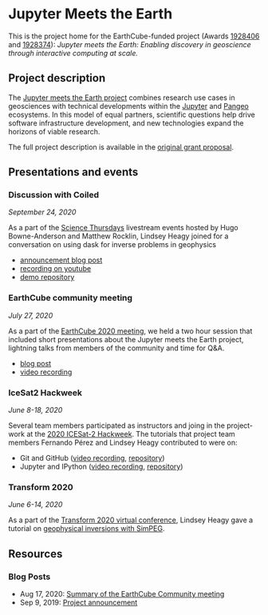 # Jupyter Meets the Earth


This is the project home for the EarthCube-funded project (Awards [1928406](https://nsf․gov/awardsearch/showAward?AWD_ID=1928406) and [1928374](https://nsf․gov/awardsearch/showAward?AWD_ID=1928374)):
_Jupyter meets the Earth: Enabling discovery in geoscience through interactive computing at scale._

## Project description

The [Jupyter meets the Earth project](https://blog.jupyter.org/jupyter-meets-the-earth-1b0eb33c83f?source=friends_link&sk=945065ffe0c101b6c8ec369425574600) combines research use cases in geosciences with technical developments within the [Jupyter](http://jupyter.org/) and [Pangeo](http://pangeo.io/) ecosystems. In this model of equal partners, scientific questions help drive software infrastructure development, and new technologies expand the horizons of viable research.

The full project description is available in the [original grant proposal](https://zenodo.org/record/3369939).


## Presentations and events


### Discussion with Coiled
_September 24, 2020_

As a part of the [Science Thursdays](https://coiled.io/blog/coileds-first-live-stream-science-thursdays/) livestream events hosted by Hugo Bowne-Anderson and Matthew Rocklin, Lindsey Heagy joined for a conversation on using dask for inverse problems in geophysics

- [announcement blog post](https://coiled.io/blog/imaging-earths-subsurface-with-python-and-jupyter/)
- [recording on youtube](https://t.co/cImsLJUROP?amp=1)
- [demo repository](https://github.com/simpeg-research/bookpurnong-inversion)


### EarthCube community meeting
_July 27, 2020_

As a part of the [EarthCube 2020 meeting](https://www.earthcube.org/EC2020), we held a two hour session that included short presentations about the Jupyter meets the Earth project, lightning talks from members of the community and time for Q&A.

- [blog post](https://blog.jupyter.org/jupyter-meets-the-earth-earthcube-community-meeting-4bb9fb49cada?source=friends_link&sk=ecec9c45937c0e354bed03fc13dc0b92)
- [video recording](https://youtu.be/Zj3Gm4LNfwo)


### IceSat2 Hackweek
_June 8-18, 2020_

Several team members participated as instructors and joing in the project-work at the [2020 ICESat-2 Hackweek](https://icesat-2hackweek.github.io/). The tutorials that project team members Fernando Pérez and Lindsey Heagy contributed to were on:
- Git and GitHub ([video recording](https://youtu.be/O2lLC_s_d20), [repository](https://github.com/ICESAT-2HackWeek/intro-git))
- Jupyter and IPython ([video recording](https://youtu.be/Jft9-RnmH1Y), [repository](https://github.com/ICESAT-2HackWeek/intro-jupyter))

### Transform 2020
_June 6-14, 2020_

As a part of the [Transform 2020 virtual conference](https://transform2020.sched.com/), Lindsey Heagy gave a tutorial on [geophysical inversions with SimPEG](https://transform2020.sched.com/event/cD5V/tutorial-geophysical-inversion-in-simpeg).

## Resources

### Blog Posts

- Aug 17, 2020: [Summary of the EarthCube Community meeting](https://blog.jupyter.org/jupyter-meets-the-earth-earthcube-community-meeting-4bb9fb49cada?source=friends_link&sk=ecec9c45937c0e354bed03fc13dc0b92)
- Sep 9, 2019: [Project announcement](https://blog.jupyter.org/jupyter-meets-the-earth-1b0eb33c83f?source=friends_link&sk=945065ffe0c101b6c8ec369425574600)

